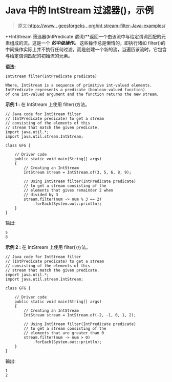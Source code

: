 # Java 中的 IntStream 过滤器()，示例

> 原文:[https://www . geesforgeks . org/int stream-filter-Java-examples/](https://www.geeksforgeeks.org/intstream-filter-java-examples/)

**IntStream 筛选器(IntPredicate 谓词)**返回一个由该流中与给定谓词匹配的元素组成的流。这是一个 ***的中级操作。*** 这些操作总是懒惰的，即执行诸如 filter()的中间操作实际上并不执行任何过滤，而是创建一个新的流，当遍历该流时，它包含与给定谓词匹配的初始流的元素。

**语法:**

```
IntStream filter(IntPredicate predicate)

Where, IntStream is a sequence of primitive int-valued elements.
IntPredicate represents a predicate (boolean-valued function) 
of one int-valued argument and the function returns the new stream.

```

**示例 1 :** 在 IntStream 上使用 filter()方法。

```
// Java code for IntStream filter
// (IntPredicate predicate) to get a stream
// consisting of the elements of this
// stream that match the given predicate.
import java.util.*;
import java.util.stream.IntStream;

class GFG {

    // Driver code
    public static void main(String[] args)
    {
        // Creating an IntStream
        IntStream stream = IntStream.of(3, 5, 6, 8, 9);

        // Using IntStream filter(IntPredicate predicate)
        // to get a stream consisting of the
        // elements that gives remainder 2 when
        // divided by 3
        stream.filter(num -> num % 3 == 2)
            .forEach(System.out::println);
    }
}
```

输出:

```
5
8

```

**示例 2 :** 在 IntStream 上使用 filter()方法。

```
// Java code for IntStream filter
// (IntPredicate predicate) to get a stream
// consisting of the elements of this
// stream that match the given predicate.
import java.util.*;
import java.util.stream.IntStream;

class GFG {

    // Driver code
    public static void main(String[] args)
    {
        // Creating an IntStream
        IntStream stream = IntStream.of(-2, -1, 0, 1, 2);

        // Using IntStream filter(IntPredicate predicate)
        // to get a stream consisting of the
        // elements that are greater than 0
        stream.filter(num -> num > 0)
            .forEach(System.out::println);
    }
}
```

输出:

```
1
2

```